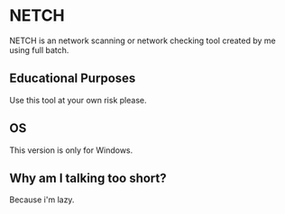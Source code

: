 # NETCH
NETCH is an network scanning or network checking tool created by me using full batch.

## Educational Purposes
Use this tool at your own risk please.

## OS
This version is only for Windows.

## Why am I talking too short?
Because i'm lazy.
